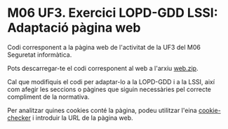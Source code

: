 # M06 UF3. Exercici LOPD-GDD LSSI: Adaptació pàgina web

Codi corresponent a la pàgina web de l'activitat de la UF3 del M06 Seguretat informàtica.

Pots descarregar-te el codi corresponent al web a l'arxiu [web.zip](web.zip).

Cal que modifiquis el codi per adaptar-lo a la LOPD-GDD i a la LSSI, així com afegir les seccions o pàgines que siguin necessàries pel correcte compliment de la normativa.

Per analitzar quines cookies conté la pàgina, podeu utilitzar l'eina [cookie-checker](https://www.cookieyes.com/cookie-checker/) i introduir la URL de la pàgina web.
